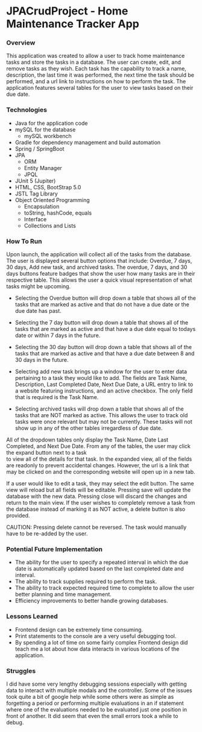 # JPACrudProject - Home Maintenance Tracker App

### Overview
This application was created to allow a user to track home maintenance tasks and
store the tasks in a database. The user can create, edit, and remove tasks as they
wish. Each task has the capability to track a name, description, the last time it was
performed, the next time the task should be performed, and a url link to instructions
on how to perform the task. The application features several tables for the user to
view tasks based on their due date.

### Technologies
* Java for the application code
* mySQL for the database
    * mySQL workbench
* Gradle for dependency management and build automation
* Spring / SpringBoot
* JPA
    * ORM
    * Entity Manager
    * JPQL
* JUnit 5 (Jupiter)
* HTML, CSS, BootStrap 5.0
* JSTL Tag Library
* Object Oriented Programming
  * Encapsulation
  * toString, hashCode, equals
  * Interface
  * Collections and Lists

### How To Run
Upon launch, the application will collect all of the tasks from the database.
The user is displayed several button options that include: Overdue, 7 days, 30 days,
Add new task, and archived tasks. The overdue, 7 days, and 30 days buttons feature
badges that show the user how many tasks are in their respective table. This allows
the user a quick visual representation of what tasks might be upcoming.

* Selecting the Overdue button will drop down a table that shows all of the tasks
  that are marked as active and that do not have a due date or the due date has past.

* Selecting the 7 day button will drop down a table that shows all of the tasks
  that are marked as active and that have a due date equal to todays date or within
  7 days in the future.

* Selecting the 30 day button will drop down a table that shows all of the tasks
  that are marked as active and that have a due date between 8 and 30 days in the
  future.

* Selecting add new task brings up a window for the user to enter data pertaining
  to a task they would like to add. The fields are Task Name, Description, Last
  Completed Date, Next Due Date, a URL entry to link to a website featuring instructions,
  and an active checkbox. The only field that is required is the Task Name.

* Selecting archived tasks will drop down a table that shows all of the tasks that
  are NOT marked as active. This allows the user to track old tasks were once
  relevant but may not be currently. These tasks will not show up in any of the other
  tables irregardless of due date.

All of the dropdown tables only display the Task Name, Date Last Completed, and Next
Due Date. From any of the tables, the user may click the expand button next to a task  
to view all of the details for that task. In the expanded view, all of the fields are
readonly to prevent accidental changes. However, the url is a link that may be clicked
on and the corresponding website will open up in a new tab.

If a user would like to edit a task, they may select the edit button. The same view
will reload but all fields will be editable. Pressing save will update the database
with the new data. Pressing close will discard the changes and return to the main view.
If the user wishes to completely remove a task from the database instead of marking it
as NOT active, a delete button is also provided.

CAUTION: Pressing delete cannot be reversed. The task would manually have to be
re-added by the user.

### Potential Future Implementation
* The ability for the user to specify a repeated interval in which the due date is
  automatically updated based on the last completed date and interval.
* The ability to track supplies required to perform the task.
* The ability to track expected required time to complete to allow the user better
  planning and time management.
* Efficiency improvements to better handle growing databases.

### Lessons Learned
* Frontend design can be extremely time consuming.
* Print statements to the console are a very useful debugging tool.
* By spending a lot of time on some fairly complex Frontend design did teach me
  a lot about how data interacts in various locations of the application.

### Struggles
  I did have some very lengthy debugging sessions especially with getting data to
  interact with multiple modals and the controller. Some of the issues took quite
  a bit of google help while some others were as simple as forgetting a period or
  performing multiple evaluations in an if statement where one of the evaluations
  needed to be evaluated just one position in front of another. It did seem that
  even the small errors took a while to debug.
